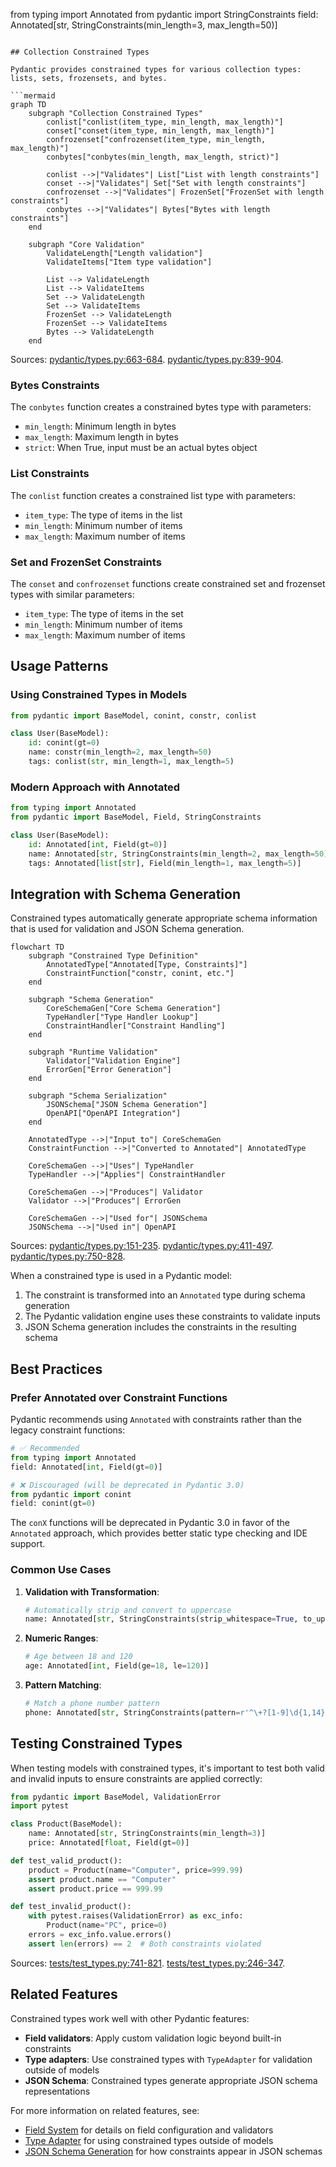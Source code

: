 from typing import Annotated
from pydantic import StringConstraints
field: Annotated[str, StringConstraints(min_length=3, max_length=50)]
```

## Collection Constrained Types

Pydantic provides constrained types for various collection types: lists, sets, frozensets, and bytes.

```mermaid
graph TD
    subgraph "Collection Constrained Types"
        conlist["conlist(item_type, min_length, max_length)"]
        conset["conset(item_type, min_length, max_length)"]
        confrozenset["confrozenset(item_type, min_length, max_length)"]
        conbytes["conbytes(min_length, max_length, strict)"]
        
        conlist -->|"Validates"| List["List with length constraints"]
        conset -->|"Validates"| Set["Set with length constraints"]
        confrozenset -->|"Validates"| FrozenSet["FrozenSet with length constraints"]
        conbytes -->|"Validates"| Bytes["Bytes with length constraints"]
    end
    
    subgraph "Core Validation"
        ValidateLength["Length validation"]
        ValidateItems["Item type validation"]
        
        List --> ValidateLength
        List --> ValidateItems
        Set --> ValidateLength
        Set --> ValidateItems
        FrozenSet --> ValidateLength
        FrozenSet --> ValidateItems
        Bytes --> ValidateLength
    end
```

Sources: [pydantic/types.py:663-684](). [pydantic/types.py:839-904]().

### Bytes Constraints

The `conbytes` function creates a constrained bytes type with parameters:

- `min_length`: Minimum length in bytes
- `max_length`: Maximum length in bytes
- `strict`: When True, input must be an actual bytes object

### List Constraints

The `conlist` function creates a constrained list type with parameters:

- `item_type`: The type of items in the list
- `min_length`: Minimum number of items
- `max_length`: Maximum number of items

### Set and FrozenSet Constraints

The `conset` and `confrozenset` functions create constrained set and frozenset types with similar parameters:

- `item_type`: The type of items in the set
- `min_length`: Minimum number of items
- `max_length`: Maximum number of items

## Usage Patterns

### Using Constrained Types in Models

```python
from pydantic import BaseModel, conint, constr, conlist

class User(BaseModel):
    id: conint(gt=0)
    name: constr(min_length=2, max_length=50)
    tags: conlist(str, min_length=1, max_length=5)
```

### Modern Approach with Annotated

```python
from typing import Annotated
from pydantic import BaseModel, Field, StringConstraints

class User(BaseModel):
    id: Annotated[int, Field(gt=0)]
    name: Annotated[str, StringConstraints(min_length=2, max_length=50)]
    tags: Annotated[list[str], Field(min_length=1, max_length=5)]
```

## Integration with Schema Generation

Constrained types automatically generate appropriate schema information that is used for validation and JSON Schema generation.

```mermaid
flowchart TD
    subgraph "Constrained Type Definition"
        AnnotatedType["Annotated[Type, Constraints]"]
        ConstraintFunction["constr, conint, etc."]
    end
    
    subgraph "Schema Generation"
        CoreSchemaGen["Core Schema Generation"]
        TypeHandler["Type Handler Lookup"]
        ConstraintHandler["Constraint Handling"]
    end
    
    subgraph "Runtime Validation"
        Validator["Validation Engine"]
        ErrorGen["Error Generation"]
    end
    
    subgraph "Schema Serialization"
        JSONSchema["JSON Schema Generation"]
        OpenAPI["OpenAPI Integration"]
    end
    
    AnnotatedType -->|"Input to"| CoreSchemaGen
    ConstraintFunction -->|"Converted to Annotated"| AnnotatedType
    
    CoreSchemaGen -->|"Uses"| TypeHandler
    TypeHandler -->|"Applies"| ConstraintHandler
    
    CoreSchemaGen -->|"Produces"| Validator
    Validator -->|"Produces"| ErrorGen
    
    CoreSchemaGen -->|"Used for"| JSONSchema
    JSONSchema -->|"Used in"| OpenAPI
```

Sources: [pydantic/types.py:151-235](). [pydantic/types.py:411-497](). [pydantic/types.py:750-828]().

When a constrained type is used in a Pydantic model:

1. The constraint is transformed into an `Annotated` type during schema generation
2. The Pydantic validation engine uses these constraints to validate inputs
3. JSON Schema generation includes the constraints in the resulting schema

## Best Practices

### Prefer Annotated over Constraint Functions

Pydantic recommends using `Annotated` with constraints rather than the legacy constraint functions:

```python
# ✅ Recommended
from typing import Annotated
field: Annotated[int, Field(gt=0)]

# ❌ Discouraged (will be deprecated in Pydantic 3.0)
from pydantic import conint
field: conint(gt=0)
```

The `conX` functions will be deprecated in Pydantic 3.0 in favor of the `Annotated` approach, which provides better static type checking and IDE support.

### Common Use Cases

1. **Validation with Transformation**:
   ```python
   # Automatically strip and convert to uppercase
   name: Annotated[str, StringConstraints(strip_whitespace=True, to_upper=True)]
   ```

2. **Numeric Ranges**:
   ```python
   # Age between 18 and 120
   age: Annotated[int, Field(ge=18, le=120)]
   ```

3. **Pattern Matching**:
   ```python
   # Match a phone number pattern
   phone: Annotated[str, StringConstraints(pattern=r'^\+?[1-9]\d{1,14}$')]
   ```

## Testing Constrained Types

When testing models with constrained types, it's important to test both valid and invalid inputs to ensure constraints are applied correctly:

```python
from pydantic import BaseModel, ValidationError
import pytest

class Product(BaseModel):
    name: Annotated[str, StringConstraints(min_length=3)]
    price: Annotated[float, Field(gt=0)]

def test_valid_product():
    product = Product(name="Computer", price=999.99)
    assert product.name == "Computer"
    assert product.price == 999.99

def test_invalid_product():
    with pytest.raises(ValidationError) as exc_info:
        Product(name="PC", price=0)
    errors = exc_info.value.errors()
    assert len(errors) == 2  # Both constraints violated
```

Sources: [tests/test_types.py:741-821](). [tests/test_types.py:246-347]().

## Related Features

Constrained types work well with other Pydantic features:

- **Field validators**: Apply custom validation logic beyond built-in constraints
- **Type adapters**: Use constrained types with `TypeAdapter` for validation outside of models
- **JSON Schema**: Constrained types generate appropriate JSON schema representations

For more information on related features, see:
- [Field System](#2.2) for details on field configuration and validators
- [Type Adapter](#3.3) for using constrained types outside of models
- [JSON Schema Generation](#5.2) for how constraints appear in JSON schemas